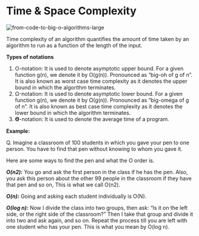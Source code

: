 # Time & Space Complexity
![from-code-to-big-o-algorithms-large](https://github.com/ArsalanAhsan/Data_Structure-Notes/assets/49119148/60d27122-0ebb-433b-ad7c-96e88345bd41)

Time complexity of an algorithm quantifies the amount of time taken by an algorithm to run as a function of the length of the input.

**Types of notations**

1. O-notation: It is used to denote asymptotic upper bound. For a given function g(n), we denote it by O(g(n)). Pronounced as “big-oh of g of n”. It is also known as worst case time complexity as it denotes the upper bound in which the algorithm terminates. 
2. Ω-notation: It is used to denote asymptotic lower bound. For a given function g(n), we denote it by Ω(g(n)). Pronounced as “big-omega of g of n”. It is also known as best case time complexity as it denotes the lower bound in which the algorithm terminates. 
3. 𝚯-notation: It is used to denote the average time of a program.

**Example:**

Q. Imagine a classroom of 100 students in which you gave your pen to one person. You have to find that pen without knowing to whom you gave it. 

Here are some ways to find the pen and what the O order is.

***O(n2):*** You go and ask the first person in the class if he has the pen. Also, you ask this person about the other 99 people in the classroom if they have that pen and so on, 
This is what we call O(n2). 

***O(n):*** Going and asking each student individually is O(N). 

***O(log n):*** Now I divide the class into two groups, then ask: “Is it on the left side, or the right side of the classroom?” Then I take that group and divide it into two and ask again, and so on. Repeat the process till you are left with one student who has your pen. This is what you mean by O(log n). 

